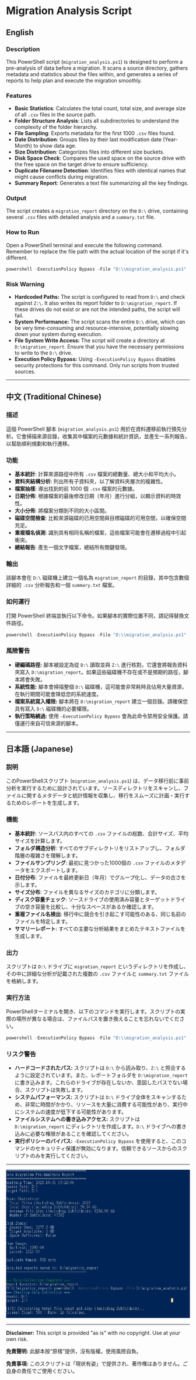
# Migration Analysis Script

## English

### Description

This PowerShell script (`migration_analysis.ps1`) is designed to perform a pre-analysis of data before a migration. It scans a source directory, gathers metadata and statistics about the files within, and generates a series of reports to help plan and execute the migration smoothly.

### Features

-   **Basic Statistics**: Calculates the total count, total size, and average size of all `.csv` files in the source path.
-   **Folder Structure Analysis**: Lists all subdirectories to understand the complexity of the folder hierarchy.
-   **File Sampling**: Exports metadata for the first 1000 `.csv` files found.
-   **Date Distribution**: Groups files by their last modification date (Year-Month) to show data age.
-   **Size Distribution**: Categorizes files into different size buckets.
-   **Disk Space Check**: Compares the used space on the source drive with the free space on the target drive to ensure sufficiency.
-   **Duplicate Filename Detection**: Identifies files with identical names that might cause conflicts during migration.
-   **Summary Report**: Generates a text file summarizing all the key findings.

### Output

The script creates a `migration_report` directory on the `D:\` drive, containing several `.csv` files with detailed analysis and a `summary.txt` file.

### How to Run

Open a PowerShell terminal and execute the following command. Remember to replace the file path with the actual location of the script if it's different.

```powershell
powershell -ExecutionPolicy Bypass -File "D:\\migration_analysis.ps1"
```

### **Risk Warning**

*   **Hardcoded Paths:** The script is configured to read from `D:\` and check against `Z:\`. It also writes its report folder to `D:\migration_report`. If these drives do not exist or are not the intended paths, the script will fail.
*   **System Performance:** The script scans the entire `D:\` drive, which can be very time-consuming and resource-intensive, potentially slowing down your system during execution.
*   **File System Write Access:** The script will create a directory at `D:\migration_report`. Ensure that you have the necessary permissions to write to the `D:\` drive.
*   **Execution Policy Bypass:** Using `-ExecutionPolicy Bypass` disables security protections for this command. Only run scripts from trusted sources.

---
## 中文 (Traditional Chinese)

### 描述

這個 PowerShell 腳本 (`migration_analysis.ps1`) 用於在資料遷移前執行預先分析。它會掃描來源目錄，收集其中檔案的元數據和統計資訊，並產生一系列報告，以幫助順利規劃和執行遷移。

### 功能

-   **基本統計**: 計算來源路徑中所有 `.csv` 檔案的總數量、總大小和平均大小。
-   **資料夾結構分析**: 列出所有子資料夾，以了解資料夾層次的複雜性。
-   **檔案抽樣**: 導出找到的前 1000 個 `.csv` 檔案的元數據。
-   **日期分佈**: 根據檔案的最後修改日期（年月）進行分組，以顯示資料的時效性。
-   **大小分佈**: 將檔案分類到不同的大小區間。
-   **磁碟空間檢查**: 比較來源磁碟的已用空間與目標磁碟的可用空間，以確保空間充足。
-   **重複檔名偵測**: 識別具有相同名稱的檔案，這些檔案可能會在遷移過程中引起衝突。
-   **總結報告**: 產生一個文字檔案，總結所有關鍵發現。

### 輸出

該腳本會在 `D:\` 磁碟機上建立一個名為 `migration_report` 的目錄，其中包含數個詳細的 `.csv` 分析報告和一個 `summary.txt` 檔案。

### 如何運行

打開 PowerShell 終端並執行以下命令。如果腳本的實際位置不同，請記得替換文件路徑。

```powershell
powershell -ExecutionPolicy Bypass -File "D:\\migration_analysis.ps1"
```

### **風險警告**

*   **硬編碼路徑:** 腳本被設定為從 `D:\` 讀取並與 `Z:\` 進行核對。它還會將報告資料夾寫入 `D:\migration_report`。如果這些磁碟機不存在或不是預期的路徑，腳本將會失敗。
*   **系統性能:** 腳本會掃描整個 `D:\` 磁碟機，這可能會非常耗時且佔用大量資源，在執行期間可能會降低您的系統速度。
*   **檔案系統寫入權限:** 腳本將在 `D:\migration_report` 建立一個目錄。請確保您具有寫入 `D:\` 磁碟機的必要權限。
*   **執行策略繞過:** 使用 `-ExecutionPolicy Bypass` 會為此命令禁用安全保護。請僅運行來自可信來源的腳本。

---
## 日本語 (Japanese)

### 説明

このPowerShellスクリプト (`migration_analysis.ps1`) は、データ移行前に事前分析を実行するために設計されています。ソースディレクトリをスキャンし、ファイルに関するメタデータと統計情報を収集し、移行をスムーズに計画・実行するためのレポートを生成します。

### 機能

-   **基本統計**: ソースパス内のすべての `.csv` ファイルの総数、合計サイズ、平均サイズを計算します。
-   **フォルダ構造分析**: すべてのサブディレクトリをリストアップし、フォルダ階層の複雑さを理解します。
-   **ファイルサンプリング**: 最初に見つかった1000個の `.csv` ファイルのメタデータをエクスポートします。
-   **日付分布**: ファイルを最終更新日（年月）でグループ化し、データの古さを示します。
-   **サイズ分布**: ファイルを異なるサイズのカテゴリに分類します。
-   **ディスク容量チェック**: ソースドライブの使用済み容量とターゲットドライブの空き容量を比較し、十分なスペースがあるか確認します。
-   **重複ファイル名検出**: 移行中に競合を引き起こす可能性のある、同じ名前のファイルを特定します。
-   **サマリーレポート**: すべての主要な分析結果をまとめたテキストファイルを生成します。

### 出力

スクリプトは `D:\` ドライブに `migration_report` というディレクトリを作成し、その中に詳細な分析が記載された複数の `.csv` ファイルと `summary.txt` ファイルを格納します。

### 実行方法

PowerShellターミナルを開き、以下のコマンドを実行します。スクリプトの実際の場所が異なる場合は、ファイルパスを置き換えることを忘れないでください。

```powershell
powershell -ExecutionPolicy Bypass -File "D:\\migration_analysis.ps1"
```

### **リスク警告**

*   **ハードコードされたパス:** スクリプトは `D:\` から読み取り、`Z:\` と照合するように設定されています。また、レポートフォルダを `D:\migration_report` に書き込みます。これらのドライブが存在しないか、意図したパスでない場合、スクリプトは失敗します。
*   **システムパフォーマンス:** スクリプトは `D:\` ドライブ全体をスキャンするため、非常に時間がかかり、リソースを大量に消費する可能性があり、実行中にシステムの速度が低下する可能性があります。
*   **ファイルシステムへの書き込みアクセス:** スクリプトは `D:\migration_report` にディレクトリを作成します。`D:\` ドライブへの書き込みに必要な権限があることを確認してください。
*   **実行ポリシーのバイパス:** `-ExecutionPolicy Bypass` を使用すると、このコマンドのセキュリティ保護が無効になります。信頼できるソースからのスクリプトのみを実行してください。

---

![Example Image](example.jpg)

---

**Disclaimer:** This script is provided "as is" with no copyright. Use at your own risk.

**免責聲明:** 此腳本按“原樣”提供，沒有版權。使用風險自負。

**免責事項:** このスクリプトは「現状有姿」で提供され、著作権はありません。ご自身の責任でご使用ください。


